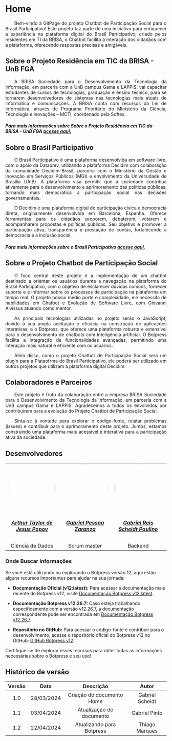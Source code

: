 # Home

<p align="justify">&emsp;&emsp;Bem-vindo à GitPage do projeto Chatbot de Participação Social para o Brasil Participativo! Este projeto faz parte de uma iniciativa para enriquecer a experiência na plataforma digital do Brasil Participativo, criado pelos residentes em TI da BRISA, o Chatbot facilita a interação dos cidadãos com a plataforma, oferecendo respostas precisas e amigáveis.</p>

## Sobre o Projeto Residência em TIC da BRISA - UnB FGA

<p align="justify">&emsp;&emsp;A BRISA Sociedade para o Desenvolvimento da Tecnologia da Informação, em parceria com a UnB campus Gama e LAPPIS, vai capacitar estudantes de cursos de tecnologias, graduação e ensino técnico, para se tornarem desenvolvedores de sistemas nas tecnologias mais atuais de informática e comunicações. A BRISA conta com recursos da Lei de Informática, através de Programa Prioritário do Ministério da Ciência, Tecnologia e inovações – MCTI, coordenado pela Softex.</p>

##### Para mais informações sobre Sobre o Projeto Residência em TIC da BRISA - UnB FGA [acesse aqui.](http://brisa.lappis.rocks/)

## Sobre o Brasil Participativo

<p align="justify">&emsp;&emsp;O Brasil Participativo é uma plataforma desenvolvida em software livre, com o apoio da Dataprev, utilizando a plataforma Decidim com colaboração da comunidade Decidim-Brasil, parceria com o Ministério da Gestão e Inovação em Serviços Públicos (MGI) e envolvimento da Universidade de Brasília (UnB). A plataforma visa permitir que a sociedade contribua ativamente para o desenvolvimento e aprimoramento das políticas públicas, tornando mais democrática a participação social nas decisões governamentais.</p>

<p align="justify">&emsp;&emsp;O Decidim é uma plataforma digital de participação cívica e democracia direta, originalmente desenvolvida em Barcelona, Espanha. Oferece ferramentas para os cidadãos proporem, debaterem, votarem e acompanharem propostas e políticas públicas. Seu objetivo é promover a participação ativa, transparência e prestação de contas, fortalecendo a democracia e a inclusão social.</p>

##### Para mais informações sobre o Brasil Participativo [acesse aqui.](https://brasilparticipativo.presidencia.gov.br/)

## Sobre o Projeto Chatbot de Participação Social

<p align="justify">&emsp;&emsp;O foco central deste projeto é a implementação de um chatbot destinado a orientar os usuários durante a navegação na plataforma do Brasil Participativo, com o objetivo de esclarecer dúvidas comuns, fornecer suporte e e informar sobre os processos de participação na plataforma em tempo real. O projeto possui médio porte e complexidade, ele necessita de habilidades em Chatbot e Evolução de Software Livre, com Giovanni Alvissus atuando como mentor.</p>

<p align="justify">&emsp;&emsp;As principais tecnologias utilizadas no projeto serão o JavaScript, devido à sua ampla aceitação e eficácia na construção de aplicações interativas, e o Botpress, que oferece uma plataforma robusta e extensível para o desenvolvimento de chatbots com inteligência artificial. O Botpress facilita a integração de funcionalidades avançadas, permitindo uma interação mais natural e eficiente com os usuários.</p>

<p align="justify">&emsp;&emsp;Além disso, como o projeto Chatbot de Participação Social será um plugin para a Plataofrma do Brasil Participativo, ele poderá ser utilizado em outros projetos que utilizam a plataforma digital Decidim.</p>

## Colaboradores e Parceiros

<p align="justify">&emsp;&emsp;Este projeto é fruto da colaboração entre a empresa BRISA Sociedade para o Desenvolvimento da Tecnologia da Informação, em parceria com a UnB campus Gama e LAPPIS. Agradecemos a todos os envolvidos por contribuírem para a evolução do Projeto Chatbot de Participação Social.</p>

<p align="justify">&emsp;&emsp;Sinta-se à vontade para explorar o código-fonte, relatar problemas (issues) e contribuir para o aprimoramento deste projeto. Juntos, estamos construindo uma plataforma mais acessível e interativa para a participação ativa da sociedade.</p>



## Desenvolvedores

<center>
<table style="margin-left: auto; margin-right: auto;">
    <tr>
        <td align="center">
            <a href="https://github.com/Eruel6">
                <img style="border-radius: 50%;" src="https://avatars.githubusercontent.com/u/71983159?v=4" width="150px;"/>
                <h5 class="text-center">Arthur Taylor de Jesus Popov</h5>
            </a>
        </td>
        <td align="center">
            <a href="https://github.com/GZaranza">
                <img style="border-radius: 50%;" src="https://avatars.githubusercontent.com/u/116514986?v=4" width="150px;"/>
                <h5 class="text-center">Gabriel Pessoa Zaranza</h5>
            </a>
        </td>
        <td align="center">
            <a href="https://github.com/Gxaite">
                <img style="border-radius: 50%;" src="https://avatars.githubusercontent.com/u/111130521?v=4" width="150px;"/>
                <h5 class="text-center">Gabriel Reis Scheidt Paulino</h5>
            </a>
        </td>
        <td align="center">
            <a href="https://github.com/GabrielSPinto">
                <img style="border-radius: 50%;" src="https://avatars.githubusercontent.com/u/144184007?v=4" width="150px;"/>
                <h5 class="text-center">Gabriel Santos Pinto</h5>
            </a>
        </td>        
        </td>
        <td align="center">
            <a href="https://github.com/seraphritt">
                <img style="border-radius: 50%;" src="https://avatars.githubusercontent.com/u/84244850?v=4" width="150px;"/>
                <h5 class="text-center">Isaque Augusto da Silva Santos</h5>
            </a>
        </td>
        <td align="center">
            <a href="https://github.com/ThiagoMarquesAeroespacial">
                <img style="border-radius: 50%;" src="https://avatars.githubusercontent.com/u/125684199?v=4" width="150px;"/>
                <h5 class="text-center">Thiago Henrique Marques Rocha</h5>
            </a>
        </td>
    <tr>
        <td align="center">
            <a>Ciência de Dados</a>
        </td>
        <td align="center">
            <a>Scrum master</a>
        </td>
        <td align="center">
            <a>Backend</a>
        </td>
        <td align="center">
            <a>Documentação</a>
        </td>
        <td align="center">
            <a>Machine Learning</a>
        </td>
        <td align="center">
            <a>Frontend</a>
        </td>
</table>
</center>

### Onde Buscar Informações

Se você está utilizando ou explorando o Botpress versão 12, aqui estão alguns recursos importantes para ajudar na sua jornada:

- **Documentação Oficial (v12:latest):** Para acessar a documentação mais recente do Botpress v12, visite [Documentação Botpress v12:latest](https://v12.botpress.com/).

- **Documentação Botpress v12.26.7:** Caso esteja trabalhando especificamente com a versão v12.26.7, a documentação correspondente pode ser encontrada em [Documentação Botpress v12.26.7](http://botpress-docs.s3-website-us-east-1.amazonaws.com/docs/introduction/).

- **Repositório no GitHub:** Para acessar o código-fonte e contribuir para o desenvolvimento, acesse o repositório oficial do Botpress v12 no GitHub: [GitHub Botpress v12](https://github.com/botpress/v12).

Certifique-se de explorar esses recursos para obter todas as informações necessárias sobre o Botpress e seu uso!

## Histórico de versão

| Versão |    Data    |                       Descrição                       |      Autor       |
| :----: | :--------: | :---------------------------------------------------: | :--------------: |
|  1.0   | 28/03/2024 |           Criação do documento Home                   |  Gabriel Scheidt |
|  1.1   | 03/04/2024 |           Atualização de documento                    |  Gabriel Pinto   |
|  1.2   | 22/04/2024 |           Atualizando para Botpress                   |  Thiago Marques  |

